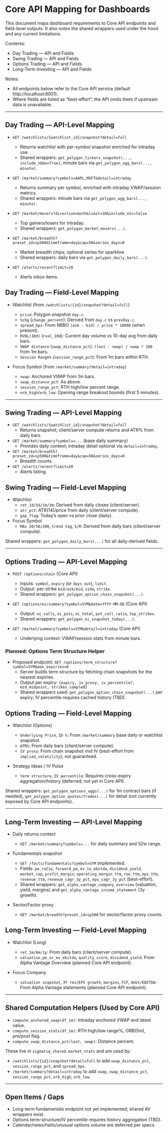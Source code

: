 # Core API Mapping for Dashboards

This document maps dashboard requirements to Core API endpoints and field-level outputs. It also notes the shared wrappers used under the hood and any current limitations.

Contents:
- Day Trading — API and Fields
- Swing Trading — API and Fields
- Options Trading — API and Fields
- Long-Term Investing — API and Fields

Notes:
- All endpoints below refer to the Core API service (default http://localhost:8001).
- Where fields are listed as “best-effort”, the API omits them if upstream data is unavailable.

---

## Day Trading — API-Level Mapping

- `GET /watchlists/{watchlist_id}/snapshot?detail=full`
  - Returns watchlist with per-symbol snapshot enriched for intraday use.
  - Shared wrappers: `get_polygon_tickers_snapshot(..., include_nbbo=True)`; minute bars via `get_polygon_agg_bars(..., minute)`.

- `GET /market/summary?symbols=AAPL,MSFT&detail=intraday`
  - Returns summary per symbol, enriched with intraday VWAP/session metrics.
  - Shared wrappers: minute bars via `get_polygon_agg_bars(..., minute)`.

- `GET /market/movers?direction=both&limit=10&include_otc=false`
  - Top gainers/losers for intraday.
  - Shared wrappers: `get_polygon_market_movers(...)`.

- `GET /market/breadth?preset_id=sp500&timeframe=day&cap=50&series_days=0`
  - Market breadth chips; optional series for sparkline.
  - Shared wrappers: daily bars via `get_polygon_daily_bars(...)`.

- `GET /alerts/recent?limit=20`
  - Alerts inbox items.

## Day Trading — Field-Level Mapping

- Watchlist (from `/watchlists/{id}/snapshot?detail=full`)
  - `price`: Polygon snapshot `day.c`.
  - `%chg` (`change_percent`): Derived from `day.c` vs `prevDay.c`.
  - `spread_bps`: From NBBO `(ask - bid) / price * 10000` (when present).
  - `RVOL(10d)` (`rvol_10d`): Current day volume vs 10-day avg from daily bars.
  - `VWAP distance` (`vwap_distance_pct`): `(last - vwap) / vwap * 100` from 1m bars.
  - `Session Range%` (`session_range_pct`): From 1m bars within RTH.

- Focus Symbol (from `/market/summary?detail=intraday`)
  - `vwap`: Anchored VWAP from 1m bars.
  - `vwap_distance_pct`: As above.
  - `session_range_pct`: RTH high/low percent range.
  - `orb_high`/`orb_low`: Opening range breakout bounds (first 5 minutes).

---

## Swing Trading — API-Level Mapping

- `GET /watchlists/{watchlist_id}/snapshot?detail=full`
  - Returns snapshot; client/server compute returns and ATR% from daily bars.
- `GET /market/summary?symbols=...` (base daily summary)
  - Provides daily context; intraday detail optional via `detail=intraday`.
- `GET /market/breadth?preset_id=sp500&timeframe=day&cap=50&series_days=0`
  - Breadth counts.
- `GET /alerts/recent?limit=20`
  - Alerts listing.

## Swing Trading — Field-Level Mapping

- Watchlist
  - `ret_1d/5d/1m/3m`: Derived from daily closes (client/server).
  - `atr_pct`: ATR(14)/price from daily (client/server compute).
  - `gap_flag`: Today’s open vs prior close (daily).
- Focus Symbol
  - `MAs 20/50/200`, `trend tag`, `S/R`: Derived from daily bars (client/server compute).

Shared wrappers: `get_polygon_daily_bars(...)` for all daily-derived fields.

---

## Options Trading — API-Level Mapping

- `POST /options/chain` (Core API)
  - Inputs: `symbol`, `expiry` (or `days_out`), `limit`.
  - Output: per-strike `bid/ask/mid`, `side`, `strike`.
  - Shared wrappers: `get_polygon_option_chain_snapshot(...)`.

- `GET /options/oi/summary?symbol=SYM&date=YYYY-MM-DD` (Core API)
  - Output: `oi_calls`, `oi_puts`, `oi_total`, `put_call_ratio`, `top_strikes`.
  - Shared wrappers: `get_polygon_oi_snapshot_today(...)`.

- `GET /market/summary?symbols=SYM&detail=intraday` (Core API)
  - Underlying context: VWAP/session stats from minute bars.

### Planned: Options Term Structure Helper
- Proposed endpoint: `GET /options/term_structure?symbol=SYM&max_expiries=6`
  - Server builds term structure by fetching chain snapshots for the nearest expiries.
  - Output per expiry: `{expiry, iv_proxy, iv_percentile?, mid_midpoint, strikes_sampled}`
  - Shared wrappers used: `get_polygon_option_chain_snapshot(...)` per expiry; IV percentile requires cached history (TBD).

## Options Trading — Field-Level Mapping

- Watchlist (Options)
  - `Underlying Price`, `1D %`: From `/market/summary` base daily or watchlist snapshot.
  - `ATR%`: From daily bars (client/server compute).
  - `IV proxy`: From chain snapshot mid IV (best-effort from `implied_volatility`); not guaranteed.

- Strategy Ideas / IV Pulse
  - `term structure`, `IV percentile`: Requires cross-expiry aggregation/history (deferred; not yet in Core API).

Shared wrappers: `get_polygon_options_aggs(...)` for 1m contract bars (if needed), `get_polygon_option_quotes/trades(...)` for detail (not currently exposed by Core API endpoints).

---

## Long-Term Investing — API-Level Mapping

- Daily returns context
  - `GET /market/summary?symbols=...` for daily summary and 52w range.

- Fundamentals snapshot
  - `GET /facts/fundamentals?symbol=SYM` implemented.
  - Fields: `pe_ratio`, `forward_pe`, `ev_to_ebitda`, `dividend_yield`, `market_cap`, `profit_margin`, `operating_margin_ttm`, `roe_ttm`, `eps_ttm`, `revenue_ttm`, `revenue_cagr_3y_pct`, `eps_cagr_3y_pct` (best-effort).
  - Shared wrappers: `get_alpha_vantage_company_overview` (valuation, yield, margins) and `get_alpha_vantage_income_statement` (3y growth).

- Sector/Factor proxy
  - `GET /market/breadth?preset_id=sp500` for sector/factor proxy counts.

## Long-Term Investing — Field-Level Mapping

- Watchlist (Long)
  - `ret_1m/6m/1y`: From daily bars (client/server compute).
  - `valuation_pe_or_ev_ebitda`, `quality_score`, `dividend_yield`: From Alpha Vantage Overview (planned Core API endpoint).

- Focus Company
  - `valuation snapshot`, `3Y rev/EPS growth`, `margins`, `FCF`, `debt/EBITDA`: From Alpha Vantage statements (planned Core API endpoint).

---

## Shared Computation Helpers (Used by Core API)

- `compute_anchored_vwap(df_1m)`: Intraday anchored VWAP and latest value.
- `compute_session_stats(df_1m)`: RTH high/low range%, ORB(5m), pre/post flag.
- `compute_vwap_distance_pct(last, vwap)`: Distance percent.

These live in `sigmatiq_shared.market_stats` and are used by:
- `/watchlists/{id}/snapshot?detail=full` to add `vwap_distance_pct`, `session_range_pct`, and `spread_bps`.
- `/market/summary?detail=intraday` to add `vwap`, `vwap_distance_pct`, `session_range_pct`, `orb_high`, `orb_low`.

---

## Open Items / Gaps

- Long-term fundamentals endpoint not yet implemented; shared AV wrappers exist.
- Options term-structure/IV percentile requires history aggregation (TBD).
- Calendar/news/halts/unusual options volume are deferred per specs.
